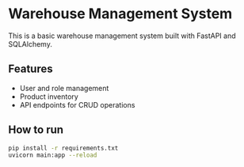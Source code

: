 # Warehouse Management System

This is a basic warehouse management system built with FastAPI and SQLAlchemy.

## Features
- User and role management
- Product inventory
- API endpoints for CRUD operations

## How to run
```bash
pip install -r requirements.txt
uvicorn main:app --reload
```
